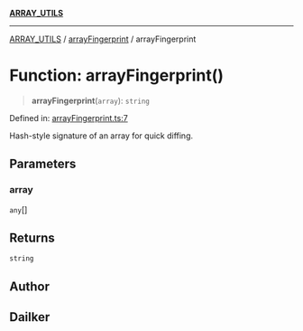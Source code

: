 [**ARRAY_UTILS**](../../README.md)

***

[ARRAY_UTILS](../../README.md) / [arrayFingerprint](../README.md) / arrayFingerprint

# Function: arrayFingerprint()

> **arrayFingerprint**(`array`): `string`

Defined in: [arrayFingerprint.ts:7](https://github.com/dailker/everyutil/blob/cd83594652ff9d46103fc9b538a3c8e57fe8fde5/src/array/arrayFingerprint.ts#L7)

Hash-style signature of an array for quick diffing.

## Parameters

### array

`any`[]

## Returns

`string`

## Author

## Dailker
